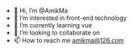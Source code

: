 - 👋 Hi, I’m @AmikMa
- 👀 I’m interested in front-end technology
- 🌱 I’m currently learning vue
- 💞️ I’m looking to collaborate on 
- 📫 How to reach me 
amikma@126.com

<!---
AmikMa/AmikMa is a ✨ special ✨ repository because its `README.md` (this file) appears on your GitHub profile.
You can click the Preview link to take a look at your changes.
--->
